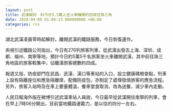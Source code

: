 ```yaml
---
layout: post
title: 武漢解封　料今日5.5萬人坐火車離開約四成往珠三角
date: 2020-04-08 01:09:23.000000000 +08:00
categories: rss
---
```


湖北武漢凌晨零時起解封，離開武漢的鐵路服務，今日恢復運作。

央視引述鐵路公司指出，今日有276列旅客列車，從武漢出發去上海、深圳、成都、福州、南寧等地，預計今日約5萬5千名旅客坐火車離開武漢，其中前往珠三角地區的旅客較集中，佔離漢旅客總數約四成。

報道又指，防疫部門在武昌、武漢、漢口等車站的入口，設立健康碼檢查點，列車上設有隔離座位和應急隔離席，配備防疫包，亦制定了處理發燒旅客的應急流程。另外，旅客入站時及在車上要量體溫，餐車堂食取消，改為送餐，減少車內走動。

人民日報海外版在微博引述武漢車站人員說，今日最早從武漢開往南寧的列車，會在早上7時06分開出，目前當地鐵路運載力，是以往的四分一左右。
